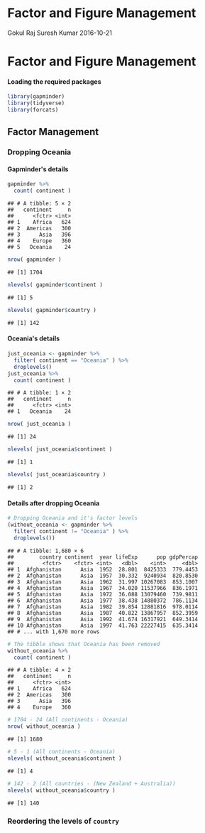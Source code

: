 Factor and Figure Management
================
Gokul Raj Suresh Kumar
2016-10-21

Factor and Figure Management
============================

#### Loading the required packages

``` r
library(gapminder)
library(tidyverse)
library(forcats)
```

Factor Management
-----------------

### Dropping Oceania

#### Gapminder's details

``` r
gapminder %>% 
  count( continent )
```

    ## # A tibble: 5 × 2
    ##   continent     n
    ##      <fctr> <int>
    ## 1    Africa   624
    ## 2  Americas   300
    ## 3      Asia   396
    ## 4    Europe   360
    ## 5   Oceania    24

``` r
nrow( gapminder )
```

    ## [1] 1704

``` r
nlevels( gapminder$continent )
```

    ## [1] 5

``` r
nlevels( gapminder$country )
```

    ## [1] 142

#### Oceania's details

``` r
just_oceania <- gapminder %>%
  filter( continent == "Oceania" ) %>%
  droplevels()
just_oceania %>%
  count( continent )
```

    ## # A tibble: 1 × 2
    ##   continent     n
    ##      <fctr> <int>
    ## 1   Oceania    24

``` r
nrow( just_oceania )
```

    ## [1] 24

``` r
nlevels( just_oceania$continent )
```

    ## [1] 1

``` r
nlevels( just_oceania$country )
```

    ## [1] 2

#### Details after dropping Oceania

``` r
# Dropping Oceania and it's factor levels
(without_oceania <- gapminder %>%
  filter( continent != "Oceania" ) %>%
  droplevels())
```

    ## # A tibble: 1,680 × 6
    ##        country continent  year lifeExp      pop gdpPercap
    ##         <fctr>    <fctr> <int>   <dbl>    <int>     <dbl>
    ## 1  Afghanistan      Asia  1952  28.801  8425333  779.4453
    ## 2  Afghanistan      Asia  1957  30.332  9240934  820.8530
    ## 3  Afghanistan      Asia  1962  31.997 10267083  853.1007
    ## 4  Afghanistan      Asia  1967  34.020 11537966  836.1971
    ## 5  Afghanistan      Asia  1972  36.088 13079460  739.9811
    ## 6  Afghanistan      Asia  1977  38.438 14880372  786.1134
    ## 7  Afghanistan      Asia  1982  39.854 12881816  978.0114
    ## 8  Afghanistan      Asia  1987  40.822 13867957  852.3959
    ## 9  Afghanistan      Asia  1992  41.674 16317921  649.3414
    ## 10 Afghanistan      Asia  1997  41.763 22227415  635.3414
    ## # ... with 1,670 more rows

``` r
# The tibble shows that Oceania has been removed
without_oceania %>%
  count( continent )
```

    ## # A tibble: 4 × 2
    ##   continent     n
    ##      <fctr> <int>
    ## 1    Africa   624
    ## 2  Americas   300
    ## 3      Asia   396
    ## 4    Europe   360

``` r
# 1704 - 24 (All continents - Oceania)
nrow( without_oceania )
```

    ## [1] 1680

``` r
# 5 - 1 (All continents - Oceania)
nlevels( without_oceania$continent )
```

    ## [1] 4

``` r
# 142 - 2 (All countries - (New Zealand + Australia))
nlevels( without_oceania$country )
```

    ## [1] 140

### Reordering the levels of `country`
